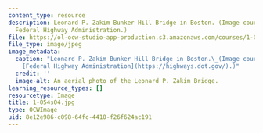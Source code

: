 ```yaml
---
content_type: resource
description: Leonard P. Zakim Bunker Hill Bridge in Boston. (Image courtesy of the
  Federal Highway Administration.)
file: https://ol-ocw-studio-app-production.s3.amazonaws.com/courses/1-054-mechanics-and-design-of-concrete-structures-spring-2004/8e12e986c09864fc4410f26f624ac191_1-054s04.jpg
file_type: image/jpeg
image_metadata:
  caption: "Leonard P. Zakim Bunker Hill Bridge in Boston.\_(Image courtesy of the\_\
    [Federal Highway Administration](https://highways.dot.gov/).)"
  credit: ''
  image-alt: An aerial photo of the Leonard P. Zakim Bridge.
learning_resource_types: []
resourcetype: Image
title: 1-054s04.jpg
type: OCWImage
uid: 8e12e986-c098-64fc-4410-f26f624ac191
---
```

